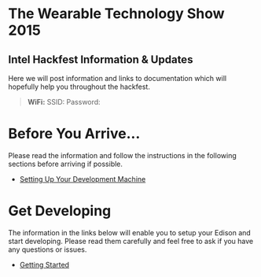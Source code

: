 # The Wearable Technology Show 2015

## Intel Hackfest Information & Updates

Here we will post information and links to documentation which will hopefully help you throughout the hackfest.

> <strong>WiFi:</strong> SSID: Password:

Before You Arrive...
====================
Please read the information and follow the instructions in the following sections before arriving if possible.

* [Setting Up Your Development Machine](../master/Documentation/Setup.md)

Get Developing
====================
The information in the links below will enable you to setup your Edison and start developing. Please read them carefully and feel free to ask if you have any questions or issues.

* [Getting Started](../master/Documentation/Getting_Started.md)
